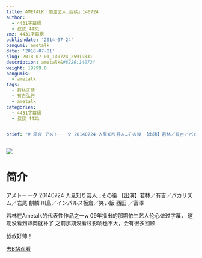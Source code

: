 ```yaml
---
title: AMETALK「怕生艺人…后续」140724
author:
  - 4431字幕组
  - 叔叔_4431
zmz: 4431字幕组
publishdate: '2014-07-24'
bangumi: ametalk
date: '2018-07-01'
slug: 2018-07-01_140724_25919831
description: ametalk&#8226;140724
weight: 19299.0
bangumis:
  - ametalk
tags:
  - 若林正恭
  - 有吉弘行
  - ametalk
categories:
  - 4431字幕组
  - 叔叔_4431


brief: "# 简介 アメトーーク 20140724 人見知り芸人…その後 【出演】若林／有吉／バカリズム／岩尾 麒麟·川島／インパルス板倉／笑い飯·西田 ／富澤 若林在Ametalk的代表性作品之一w 09年播出的那期怕生艺人伦心做过字幕， 这期没看到熟肉就补了 之前那期没看过影响也不大，会有很多回顾 叔叔好帅！"
---
```

![](https://i.imgur.com/DA7qeYY.jpg)
# 简介  
アメトーーク 20140724 人見知り芸人…その後
【出演】若林／有吉／バカリズム／岩尾
麒麟·川島／インパルス板倉／笑い飯·西田 ／富澤

若林在Ametalk的代表性作品之一w
09年播出的那期怕生艺人伦心做过字幕，
这期没看到熟肉就补了
之前那期没看过影响也不大，会有很多回顾  

叔叔好帅！

[去B站观看](https://www.bilibili.com/video/av25919831/)
 
